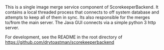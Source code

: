 
This is a single image merge service component of ScorekeeperBackend.  It contains a local threaded process
that connects to off system database and attempts to keep all of them in sync.  Its also responsible for the
merges to/from the main server.  The Java GUI connects via a simple python 3 http server.

For development, see the README in the root directory of https://github.com/drytoastman/scorekeeperbackend

